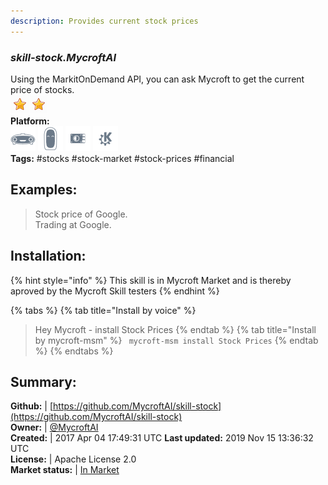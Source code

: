 ```yaml
---
description: Provides current stock prices
---
```


### _skill-stock.MycroftAI_  
Using the MarkitOnDemand API, you can ask Mycroft to get the current price of stocks.  
![](../.gitbook/assets/star.png)![](../.gitbook/assets/star.png)  
**Platform:**  
 ![Mark I](../.gitbook/assets/mark-1-icon.png)  ![Mark II](../.gitbook/assets/mark-2-icon.png)  ![Picroft](../.gitbook/assets/picroft-icon.png)  ![plasmoid](../.gitbook/assets/kde.png)   
**Tags:** \#stocks \#stock-market \#stock-prices \#financial   
## Examples:  
> Stock price of Google.  
> Trading at Google.  
  
## Installation:  
{% hint style="info" %}
This skill is in Mycroft Market and is thereby aproved by the Mycroft Skill testers
{% endhint %}
    
{% tabs %}
{% tab title="Install by voice" %}
> Hey Mycroft - install Stock Prices
{% endtab %}
  {% tab title="Install by mycroft-msm" %}
``` mycroft-msm install Stock Prices```
{% endtab %}
  {% endtabs %}
    
## Summary:  
**Github:** | [https://github.com/MycroftAI/skill-stock](https://github.com/MycroftAI/skill-stock)  
**Owner:** | [@MycroftAI](https://github.com/MycroftAI)  
**Created:** | 2017 Apr 04 17:49:31 UTC  **Last updated:** 2019 Nov 15 13:36:32 UTC  
**License:** | Apache License 2.0  
**Market status:** | [In Market](https://market.mycroft.ai/skill/mycroft-stock)  
